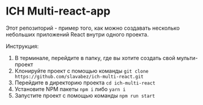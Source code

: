 # ICH Multi-react-app

Этот репозиторий - пример того, как можно создавать несколько небольших приложений React внутри одного проекта.

Инструкция:

1) В терминале, перейдите в папку, где вы хотите создать свой мульти-проект
2) Клонируйте проект с помощью команды `git clone https://github.com/slavabez/ich-multi-react.git`
3) Перейдите в директорию проекта `cd ich-multi-react`
4) Установите NPM пакеты `npm i` либо `yarn i`
5) Запустите проект с помощью команды `npm run start`